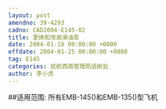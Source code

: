 ```yaml
---
layout: post
amendno: 39-4293
cadno: CAD2004-E145-02
title: 更换和改装滑油泵
date: 2004-01-18 00:00:00 +0800
effdate: 2004-01-25 00:00:00 +0800
tag: E145
categories: 民航西南管理局适航处
author: 李小虎
---
```


##适用范围:
所有EMB-145()和EMB-135()型飞机

